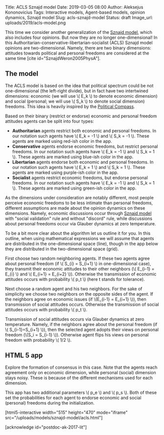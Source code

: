Title: ACLS Sznajd model
Date: 2019-03-05 08:00
Author: Aleksejus Kononovicius
Tags: Interactive models, Agent-based models, opinion dynamics, Sznajd model
Slug: acls-sznajd-model
Status: draft
Image_url: uploads/2019/acls-model.png

This time we consider another generalization of the
[Sznajd model]({filename}/articles/2019/sznajd-model.md), which also includes
four opinions. But now they are no longer one-dimensional! In this
Authoritarian-conservative-libertarian-socialist (ACLS) Sznajd model
opinions are two-dimensional. Namely, there are two binary dimensions:
attitudes towards political and personal freedoms are considered at the same time
[cite id="SznajdWeron2005PhysA"].<!--more-->

## The model

The ACLS model is based on the idea that political spectrum could be not
one-dimensional (the left-right divide), but in fact have two intertwined
dimensions: economic (we will use \\\( E\_k \\\) to denote economic dimension)
and social (personal; we will use \\\( S\_k \\\) to denote social dimension)
freedoms. This idea is heavily inspired by the
[Political Compass](https://www.politicalcompass.org/).

Based on their binary (restrict or endorse) economic and personal freedom
attitudes agents can be split into four types:

* **Authoritarian** agents restrict both economic and personal freedoms. In our
notation such agents have \\\( E\_k = -1 \\\) and \\\( S\_k = -1 \\\). These
agents are marked using red-ish color in the app.
* **Conservative** agents endorse economic freedoms, but restrict personal
freedoms. In our notation such agents have \\\( E\_k = -1 \\\) and
\\\( S\_k = 1 \\\). These agents are marked using blue-ish color in the app.
* **Libertarian** agents endorse both economic and personal freedoms. In our
notation such agents have \\\( E\_k = 1 \\\) and \\\( S\_k = 1 \\\). These
agents are marked using purple-ish color in the app.
* **Socialist** agents restrict economic freedoms, but endorse personal
freedoms. In our notation such agents have \\\( E\_k = -1 \\\) and
\\\( S\_k = 1 \\\). These agents are marked using green-ish color in the app.

As the dimensions under consideration are notably different, most people
perceive economic freedoms to be less intimate than personal freedoms, different
assumptions are made about the opinion dynamics on these dimensions. Namely,
economic discussions occur through [Sznajd model]({filename}/articles/2019/sznajd-model.md)
with "social validation" rule and without "discord" rule, while discussions
about personal freedoms occur via Glauber dynamics at zero temperature. 

To be a bit more clear about the algorithm let us outline it for you. In this
outline, when using mathematical expressions we will assume that agents are
distributed in the one-dimensional space (line), though in the app below they are
distributed in the two-dimensional space (grid).

First choose two random neighboring agents. If these two agents agree about
personal freedom (if \\\( S\_{i} = S\_{i+1} \\\) in one-dimensional case),
they transmit their economic attitudes to their other neighbors
(\\\( E\_{i-1} = E\_{i} \\\) and \\\( E\_{i+1} = E\_{i+2} \\\)). Otherwise the
transmission of economic attitudes occurs
with probability \\\( p\_t \\\) (here t stands for tolerance).

Next choose a random agent and his two neighbors. For the sake of simplicity we
choose two neighbors on the opposite sides of the agent. If the neighbors agree
on economic issues (if \\\(E\_{i-1} = E\_{i+1} \\\)), then
transmission of social attitudes occurs. Otherwise the transmission of social
attitudes occurs with probability \\\( p\_t \\\).

Transmission of social attitudes occurs via Glauber dynamics at zero temperature.
Namely, if the neighbors agree about the personal freedom
(if \\\( S\_{i-1}=S\_{i+1} \\\)), then the selected agent
adopts their views on personal freedom (\\\(S\_i = S\_{i-1} \\\)).
Otherwise agent flips his views on personal freedom with probability \\\( 1/2 \\\).

## HTML 5 app

Explore the formation of consensus in this case. Note that the agents reach
agreement only on economic dimension, while personal (social) dimension stays
noisy. These is because of the different mechanisms used for each dimension.

This app has two additional parameters \\\( p\_e \\\) and \\\( p\_s \\\). Both
of these set the probabilities for each agent to endorse economic and social
(personal) freedoms during the initialization.

[html5-interactive width="515" height="470" mode="iframe"
src="/uploads/models/sznajd-model/acls.html"]

[acknowledge id="postdoc-ak-2017-lit"]
